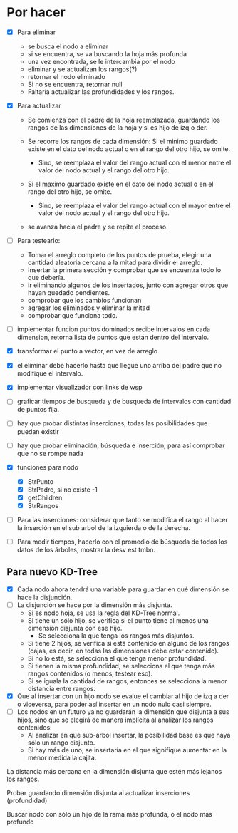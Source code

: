 # Por hacer

- [x] Para eliminar

  - se busca el nodo a eliminar
  - si se encuentra, se va buscando la hoja más profunda
  - una vez encontrada, se le intercambia por el nodo
  - eliminar y se actualizan los rangos(?)
  - retornar el nodo eliminado
  - Si no se encuentra, retornar null
  - Faltaría actualizar las profundidades y los rangos.

- [x] Para actualizar
  - Se comienza con el padre de la hoja reemplazada, guardando los rangos de las dimensiones de la hoja y si es hijo de izq o der.
  - Se recorre los rangos de cada dimensión:
      Si el minimo guardado existe en el dato del nodo actual o en el rango del otro hijo, se omite.
    - Sino, se reemplaza el valor del rango actual con el menor entre el valor del nodo actual y el rango del otro hijo.

  - Si el maximo guardado existe en el dato del nodo actual o en el rango del otro hijo, se omite.
    - Sino, se reemplaza el valor del rango actual con el mayor entre el valor del nodo actual y el rango del otro hijo.

  - se avanza hacia el padre y se repite el proceso.

- [ ] Para testearlo:
  - Tomar el arreglo completo de los puntos de prueba, elegir una cantidad aleatoria cercana a la mitad para dividir el arreglo.
  - Insertar la primera sección y comprobar que se encuentra todo lo que debería.
  - ir eliminando algunos de los insertados, junto con agregar otros que hayan quedado pendientes.
  - comprobar que los cambios funcionan
  - agregar los eliminados y eliminar la mitad
  - comprobar que funciona todo.

- [ ] implementar funcion puntos dominados
    recibe intervalos en cada dimension, retorna lista de puntos que están dentro del intervalo.

- [x] transformar el punto a vector, en vez de arreglo
- [x] el eliminar debe hacerlo hasta que llegue uno arriba del padre que no modifique el intervalo.
- [x] implementar visualizador con links de wsp
- [ ] graficar tiempos de busqueda y de busqueda de intervalos con cantidad de puntos fija.

- [ ] hay que probar distintas inserciones, todas las posibilidades que puedan existir
- [ ] hay que probar eliminación, búsqueda e inserción, para así comprobar que no se rompe nada

- [x] funciones para nodo
  - [x] StrPunto
  - [x] StrPadre, si no existe -1
  - [x] getChildren
  - [x] StrRangos

- [ ] Para las inserciones: considerar que tanto se modifica el rango al hacer la inserción en el sub arbol de la izquierda o de la derecha.
- [ ] Para medir tiempos, hacerlo con el promedio de búsqueda de todos los datos de los árboles, mostrar la desv est tmbn.

## Para nuevo KD-Tree

- [x] Cada nodo ahora tendrá una variable para guardar en qué dimensión se hace la disjunción.
- [ ] La disjunción se hace por la dimensión más disjunta.
  - Si es nodo hoja, se usa la regla del KD-Tree normal.
  - Si tiene un sólo hijo, se verifica si el punto tiene al menos una dimensión disjunta con ese hijo.
    - Se selecciona la que tenga los rangos más disjuntos.
  - Si tiene 2 hijos, se verifica si está contenido en alguno de los rangos (cajas, es decir, en todas las dimensiones debe estar contenido).
  - Si no lo está, se selecciona el que tenga menor profundidad.
  - Si tienen la misma profundidad, se selecciona el que tenga más rangos contenidos (o menos, testear eso).
  - Si se iguala la cantidad de rangos, entonces se selecciona la menor distancia entre rangos.
- [x] Que al insertar con un hijo nodo se evalue el cambiar al hijo de izq a der o viceversa, para poder así insertar en un nodo nulo casi siempre.
- [ ] Los nodos en un futuro ya no guardarán la dimensión que disjunta a sus hijos, sino que se elegirá de manera implícita al analizar los rangos contenidos:
  - Al analizar en que sub-árbol insertar, la posibilidad base es que haya sólo un rango disjunto.
  - Si hay más de uno, se insertaría en el que signifique aumentar en la menor medida la cajita.

La distancia más cercana en la dimensión disjunta que estén más lejanos los rangos.

Probar guardando dimensión disjunta al actualizar inserciones (profundidad)

Buscar nodo con sólo un hijo de la rama más profunda, o el nodo más profundo

